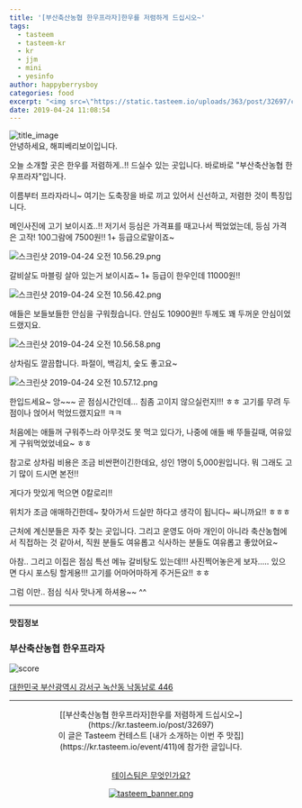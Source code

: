 ```yaml
---
title: '[부산축산농협 한우프라자]한우를 저렴하게 드십시오~'
tags:
  - tasteem
  - tasteem-kr
  - kr
  - jjm
  - mini
  - yesinfo
author: happyberrysboy
categories: food
excerpt: "<img src=\"https://static.tasteem.io/uploads/363/post/32697/content_6f9015ce-6725-4327-8fa3-5bf343e5ac81.png\" />\r\n![title_image]( <br/> 안녕하세요, 해피베리보이입니다.  오늘 소개할 곳은 한우를 저렴하게..!! 드실수 있는 곳입니다. 바로바로 \"부산축산농협 한우프라자\"입니다.  이름부터 프라자라니~ 여기는 도축장을 바로 끼고 있어서 신선하고, 저렴한 것이 특징입니다.  메인사진에 고기 보이시죠..!! 저기서 등심은 가격표를 때고나서 찍었었는데, 등심 ....."
date: 2019-04-24 11:08:54
---
```


![title_image](https://static.tasteem.io/uploads/363/post/32697/content_6f9015ce-6725-4327-8fa3-5bf343e5ac81.png)
<br/>
안녕하세요, 해피베리보이입니다.

오늘 소개할 곳은 한우를 저렴하게..!! 드실수 있는 곳입니다.
바로바로 "부산축산농협 한우프라자"입니다.

이름부터 프라자라니~ 여기는 도축장을 바로 끼고 있어서 신선하고, 저렴한 것이 특징입니다.

메인사진에 고기 보이시죠..!! 저기서 등심은 가격표를 때고나서 찍었었는데, 등심 가격은 고작! 100그람에 7500원!! 1+ 등급으로말이죠~


![스크린샷 2019-04-24 오전 10.56.29.png](https://static.tasteem.io/uploads/image/image/165061/70caaf4e-60b8-4144-a4a2-1e68f9060d5a.png)

갈비살도 마블링 살아 있는거 보이시죠~ 1+ 등급이 한우인데 11000원!!


![스크린샷 2019-04-24 오전 10.56.42.png](https://static.tasteem.io/uploads/image/image/165062/70caaf4e-60b8-4144-a4a2-1e68f9060d5a.png)

애들은 보들보들한 안심을 구워줬습니다. 안심도 10900원!! 두께도 꽤 두꺼운 안심이었드랬지요.


![스크린샷 2019-04-24 오전 10.56.58.png](https://static.tasteem.io/uploads/image/image/165063/70caaf4e-60b8-4144-a4a2-1e68f9060d5a.png)

상차림도 깔끔합니다. 파절이, 백김치, 숯도 좋고요~


![스크린샷 2019-04-24 오전 10.57.12.png](https://static.tasteem.io/uploads/image/image/165064/70caaf4e-60b8-4144-a4a2-1e68f9060d5a.png)

한입드세요~ 앙~~~ 곧 점심시간인데... 침좀 고이지 않으실런지!!! ㅎㅎ 고기를 무려 두점이나 얹어서 먹었드랬지요!! ㅋㅋ

처음에는 애들꺼 구워주느라 아무것도 못 먹고 있다가, 나중에 애들 배 뚜들길때, 여유있게 구워먹었었네요~ ㅎㅎ

참고로 상차림 비용은 조금 비싼편이긴한데요, 성인 1명이 5,000원입니다. 뭐 그래도 고기 많이 드시면 본전!! 

게다가 맛있게 먹으면 0칼로리!! 

위치가 조금 애매하긴한데~ 찾아가서 드실만 하다고 생각이 됩니다~ 싸니까요!! ㅎㅎㅎ

근처에 계신분들은 자주 찾는 곳입니다. 그리고 운영도 아마 개인이 아니라 축산농협에서 직접하는 것 같아서, 직원 분들도 여유롭고 식사하는 분들도 여유롭고 좋았어요~

아참.. 그리고 이집은 점심 특선 메뉴 갈비탕도 있는데!!! 사진찍어놓은게 보자..... 있으면 다시 포스팅 할게용!!! 고기를 어마어마하게 주거든요!! ㅎㅎ

그럼 이만.. 점심 식사 맛나게 하셔용~~ ^^

---------------------
#### 맛집정보
### 부산축산농협 한우프라자
![score](https://static.tasteem.io/images/steem/2Crowns.png)

[대한민국 부산광역시 강서구 녹산동 낙동남로 446](https://kr.tasteem.io/post/32697#map)

-----------------------------------------
<center>[[부산축산농협 한우프라자]한우를 저렴하게 드십시오~](https://kr.tasteem.io/post/32697)
<br/>이 글은 Tasteem 컨테스트
 [내가 소개하는  이번 주 맛집](https://kr.tasteem.io/event/411)에 참가한 글입니다.

<br/>[테이스팀은 무엇인가요?](https://kr.tasteem.io/about)

[![tasteem_banner.png](https://static.tasteem.io/images/tasteem_banner_v3.png)](https://kr.tasteem.io)</center>